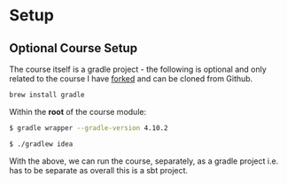 # Setup

## Optional Course Setup

The course itself is a gradle project - the following is optional and only related to the course I have [forked](https://github.com/davidainslie/scala-spark-tutorial) and can be cloned from Github.

```bash
brew install gradle
```

Within the **root** of the course module:

```bash
$ gradle wrapper --gradle-version 4.10.2

$ ./gradlew idea
```

With the above, we can run the course, separately, as a gradle project i.e. has to be separate as overall this is a sbt project.